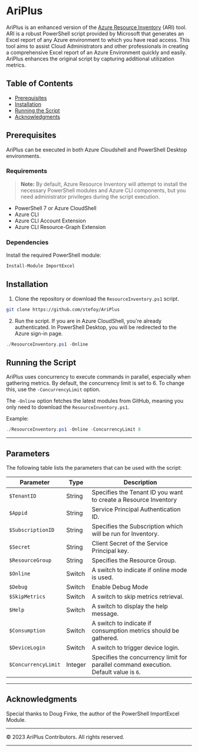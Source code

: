 # AriPlus

AriPlus is an enhanced version of the [Azure Resource Inventory](https://github.com/microsoft/ARI) (ARI) tool. ARI is a robust PowerShell script provided by Microsoft that generates an Excel report of any Azure environment to which you have read access. This tool aims to assist Cloud Administrators and other professionals in creating a comprehensive Excel report of an Azure Environment quickly and easily. AriPlus enhances the original script by capturing additional utilization metrics.

## Table of Contents

- [Prerequisites](#prerequisites)
- [Installation](#installation)
- [Running the Script](#running-the-script)
- [Acknowledgments](#acknowledgments)

## Prerequisites

AriPlus can be executed in both Azure Cloudshell and PowerShell Desktop environments. 

### Requirements
> **Note:** By default, Azure Resource Inventory will attempt to install the necessary PowerShell modules and Azure CLI components, but you need administrator privileges during the script execution.


- PowerShell 7 or Azure CloudShell
- Azure CLI
- Azure CLI Account Extension
- Azure CLI Resource-Graph Extension


### Dependencies

Install the required PowerShell module:

```powershell
Install-Module ImportExcel
```

## Installation

1. Clone the repository or download the `ResourceInventory.ps1` script.

```bash
git clone https://github.com/stefoy/AriPlus
```

2. Run the script. If you are in Azure CloudShell, you're already authenticated. In PowerShell Desktop, you will be redirected to the Azure sign-in page.

```powershell
./ResourceInventory.ps1 -Online
```

## Running the Script

AriPlus uses concurrency to execute commands in parallel, especially when gathering metrics. By default, the concurrency limit is set to 6. To change this, use the `-ConcurrencyLimit` option. 

The `-Online` option fetches the latest modules from GitHub, meaning you only need to download the `ResourceInventory.ps1`.

Example:

```powershell
./ResourceInventory.ps1 -Online -ConcurrencyLimit 8
```

---

## Parameters

The following table lists the parameters that can be used with the script:

| Parameter         | Type     | Description                                                                                                     |
|-------------------|----------|-----------------------------------------------------------------------------------------------------------------|
| `$TenantID`       | String   | Specifies the Tenant ID you want to create a Resource Inventory                                                                                       |
| `$Appid`          | String   | Service Principal Authentication ID.                                                                                   |
| `$SubscriptionID` | String   | Specifies the Subscription which will be run for Inventory.                                                                                  |
| `$Secret`         | String   | Client Secret of the Service Principal key.                                                                                       |
| `$ResourceGroup`  | String   | Specifies the Resource Group.                                                                                   |
| `$Online`         | Switch   | A switch to indicate if online mode is used.                                                                    |
| `$Debug`          | Switch   | Enable Debug Mode                                                                                  |
| `$SkipMetrics`    | Switch   | A switch to skip metrics retrieval.                                                                             |
| `$Help`           | Switch   | A switch to display the help message.                                                                           |
| `$Consumption`    | Switch   | A switch to indicate if consumption metrics should be gathered.                                                |
| `$DeviceLogin`    | Switch   | A switch to trigger device login.                                                                               |
| `$ConcurrencyLimit` | Integer | Specifies the concurrency limit for parallel command execution. Default value is `6`.                            |

---

## Acknowledgments

Special thanks to Doug Finke, the author of the PowerShell ImportExcel Module. 

---

© 2023 AriPlus Contributors. All rights reserved.

---
